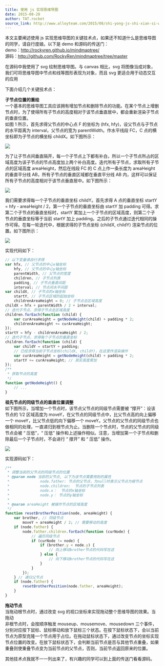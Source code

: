 ```yaml
---
title: 使用 js 实现思维导图
date: 2015-08-28
author: TAT.rocket
source_link: http://www.alloyteam.com/2015/08/shi-yong-js-shi-xian-si-wei-dao-tu/
---
```


<!-- {% raw %} - for jekyll -->

本文主要阐述使用 js 实现思维导图的关键技术点，如果还不知道什么是思维导图的同学，请自行度娘。以下是 demo 和源码的传送门：  
demo：<http://rockyren.github.io/mindmaptree/>  
源码：<http://github.com/RockyRen/mindmaptree/tree/master>

在源码中我使用了 svg 绘制思维导图。与 canvas 相比，svg 将图像当成对象，我们可将思维导图中节点和线等图形表现为对象，而且 svg 更适合用于动态交互的应用

下面介绍几个关键技术点：

**子节点位置的重绘**  
一个基本的思维导图工具应该拥有增加节点和删除节点的功能。在某个节点上增删节点时，为了使得所有子节点的高度相对于该节点垂直居中，都会重新渲染子节点的垂直位置。  
如图 1 所示，首先求得父节点的中心点 F 的坐标为 (hfx, hfy)，设父节点与子节点的水平距离为 interval，父节点的宽为 parentWidth。作水平线段 FC，C 点的横坐标即为子节点的横坐标 childX。如下图所示：

![](http://www.alloyteam.com/wp-content/uploads/2015/08/图1.png)

为了让子节点间垂直隔开，每一个子节点上下都有补白，所以一个子节点所占的区域高度为该子节点的节点高度加上两个补白高度。迭代所有子节点，求取所有子节点的区域高度 areaHeight，然后在线段 FC 的 C 点上作一条长度为 areaHeight 的垂直平分线 AB，所有子节点的垂直区域都在垂直平分线 AB 内，这样可以保证所有子节点的高度相对于该节点垂直居中。如下图所示：

![](http://www.alloyteam.com/wp-content/uploads/2015/08/图2.png)

我们需要求得每一个子节点的垂直坐标 childY。首先求得 A 点的垂直坐标 startY = hfy - areaHeight / 2，第一个子节点的垂直坐标由 startY 加 padding 可得。求第二个子节点的垂直坐标时，startY 累加上一个子节点的区域高度，则第二个子节点的垂直坐标等于当前 startY 加上 padding。之后的子节点通过迭代相同的操作可得。在每一轮迭代中，根据求得的子节点坐标 (childX, childY) 渲染节点的位置。如下图所示：

![](http://www.alloyteam.com/wp-content/uploads/2015/08/图3.png)

实现代码如下：

```javascript
// 以下变量请自行求得
var hfx, // 父节点的中心x轴坐标
    hfy, // 父节点的中心y轴坐标
    parentWidth, // 父节点的宽度
    children, // 子节点列表
    padding, // 子节点垂直间距
    interval; // 节点间水平间距
var childX, // 子节点的x轴坐标
    startY, // 子节点区域的起始坐标
    childrenAreaHeight = 0; // 子节点总区域高度
childX = hfx + parentWidth / 2 + interval;
// 迭代子节点，求得子节点总区域高度
children.forEach(function (child) {
    var curAreaHeight = getNodeHeight(child) + padding * 2;
    childrenAreaHeight += curAreaHeight;
});
startY = hfy - childrenAreaHeight / 2;
// 迭代子节点，求得每个子节点的垂直坐标
children.forEach(function (child) {
    var childY = startY + padding;
    // 已经求得当前子节点坐标(childX, childY)，在这里作渲染操作
    var curAreaHeight = getNodeHeight(child) + padding * 2;
    startY += curAreaHeight; // 其实高度累加
});
/**
 * 获取节点的高度
 */
function getNodeHeight() {
    // ...
}
```

**祖先节点的同级节点的垂直位置调整**  
如下图所示，当增加一个节点时，该节点父节点的同级节点需要被 “撑开”：设该节点的 1/2 区域高度为 moveY，在父节点的同级节点中，比父节点高的向上偏移一个 moveY，比父节点低的向下偏移一个 moveY。父节点的父节点的同级节点也做相同的处理，一直递归到根节点为止。当删除一个节点时，节点的父节点的同级节点会被 “ 压低”，“ 压低” 操作和上述操作相似。注意，当增加第一个子节点和删除最后一个子节点时，不会进行 “ 撑开” 和 “ 压低” 操作。

![](http://www.alloyteam.com/wp-content/uploads/2015/08/moveY-e1440753663443.png)

实现源码如下：

```javascript
/**
 * 调整当前的父节点的同级节点的位置
 * @param node 当前的父节点, 以下为该节点需要用到的属性
 *              node.father: 节点的父节点，为null时表示父节点为根节点
 *              node.children:  节点的子节点列表
 *              node.x：  节点的x轴坐标
 *              node.y： 节点的y轴坐标
 *
 * @oaram areaHeight 被操作节点的区域高度
 */
function resetBrotherPosition(node, areaHeight) {
    var brother, // 同级节点
        moveY = areaHeight / 2; // 需要移动的高度
    if (node.father) {
        node.father.children.forEach(function (curNode) {
            // 遍历同级节点
            if (curNode != node) {
                if (brother.y < node.y) {
                    // 向上移动brother节点的代码写在这
                } else {
                    // 向下移动brother节点的代码写在这
                }
            }
        });
    } // 递归父节点
    if (node.father) {
        resetBrotherPosition(node.father, areaHeight);
    }
}
```

**拖动节点**  
当拖动根节点时，通过改变 svg 的视口坐标来实现拖动整个思维导图的效果。当拖动  
非根节点时，会按顺序触发 mouseup、mousemove、mousedown 三个事件，分别对应按下鼠标、鼠标移动和放下鼠标三个状态。在按下鼠标状态下，会以当前节点为原型克隆一个节点用于占位。在拖动鼠标状态下，通过改变节点的坐标实现节点位置的改变。在放下鼠标状态下，会判断当前节点是否与其他节点重叠，如果重叠则使重叠节点变为当前节点的父节点，否则，当前节点返回原来的位置。

其他技术点我就不一一列出来了，有兴趣的同学可以到上面的传送门看看源码。


<!-- {% endraw %} - for jekyll -->